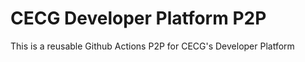 # CECG Developer Platform P2P 

This is a reusable Github Actions P2P for CECG's Developer Platform

